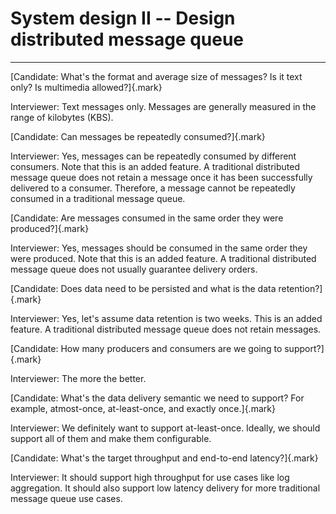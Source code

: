 # System design II --  Design distributed message queue



---

[Candidate: What's the format and average size of messages? Is it text only? Is multimedia allowed?]{.mark}



Interviewer: Text messages only. Messages are generally measured in the range of kilobytes (KBS).



[Candidate: Can messages be repeatedly consumed?]{.mark}



Interviewer: Yes, messages can be repeatedly consumed by different consumers. Note that this is an added feature. A traditional distributed message queue does not retain a message once it has been successfully delivered to a consumer. Therefore, a message cannot be repeatedly consumed in a traditional message queue.



[Candidate: Are messages consumed in the same order they were produced?]{.mark}

Interviewer: Yes, messages should be consumed in the same order they were produced. Note that this is an added feature. A traditional distributed message queue does not usually guarantee delivery orders.



[Candidate: Does data need to be persisted and what is the data retention?]{.mark}

Interviewer: Yes, let's assume data retention is two weeks. This is an added feature. A traditional distributed message queue does not retain messages.



[Candidate: How many producers and consumers are we going to support?]{.mark}



Interviewer: The more the better.



[Candidate: What's the data delivery semantic we need to support? For example, atmost-once, at-least-once, and exactly once.]{.mark}

Interviewer: We definitely want to support at-least-once. Ideally, we should support all of them and make them configurable.



[Candidate: What's the target throughput and end-to-end latency?]{.mark}

Interviewer: It should support high throughput for use cases like log aggregation. It should also support low latency delivery for more traditional message queue use cases.


